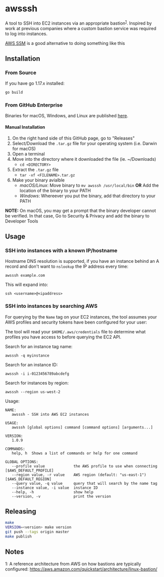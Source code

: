 # awsssh

A tool to SSH into EC2 instances via an appropriate bastion<sup>[1](#bastions)</sup>. Inspired by work at previous companies where a custom bastion service was required to log into instances.

[AWS SSM](https://aws.amazon.com/blogs/infrastructure-and-automation/toward-a-bastion-less-world/) is a good alternative to doing something like this

## Installation

### From Source
If you have go 1.17.x installed:
```bash
go build
```

### From GitHub Enterprise
Binaries for macOS, Windows, and Linux are published [here](https://github/roadmapper/awsssh/releases).

[comment]: <> (This won't work due to the way this tap is set up, TODO integrate with a homegrown tap)
[comment]: <> (### From Homebrew)
[comment]: <> (Available on via the `roadmapper/homebrew` tap:)
[comment]: <> (```)
[comment]: <> (brew tap roadmapper/homebrew https://github.com/roadmapper/homebrew.git)
[comment]: <> (brew install awsssh)
[comment]: <> (```)

#### Manual Installation

1. On the right hand side of this GitHub page, go to "Releases"
2. Select/Download the `.tar.gz` file for your operating system (i.e. Darwin for macOS)
3. Open a terminal
4. Move into the directory where it downloaded the file (ie. ~/Downloads)
   - `cd <DIRECTORY>`
5. Extract the `.tar.gz` file
   - `tar -xf <FILENAME>.tar.gz`
6. Make your binary avialble
   - *macOS/Linux*: Move binary to `mv awsssh /usr/local/bin` **OR** Add the location of the binary to your PATH
   - *Windows*: Whereever you put the binary, add that directory to your PATH

**NOTE:** On macOS, you may get a prompt that the binary developer cannot be verified.  In that case, Go to Security & Privacy and add the binary to Developer Tools

## Usage

### SSH into instances with a known IP/hostname
Hostname DNS resolution is supported, if you have an instance behind an A record and don't want to `nslookup` the IP address every time:
```
awsssh example.com
```
This will expand into:
```
ssh <username>@<ipaddress>
```

### SSH into instances by searching AWS
For querying by the `Name` tag on your EC2 instances, the tool assumes your AWS profiles and security tokens have been configured for your user:

The tool will read your `$HOME/.aws/credentials` file to determine what profiles you have access to before querying the EC2 API.

Search for an instance tag name:
```
awsssh -q myinstance
```

Search for an instance ID:
```
awsssh -i i-0123456789abcdefg
```

Search for instances by region:
```
awsssh --region us-west-2
```

Usage:
```
NAME:
   awsssh - SSH into AWS EC2 instances

USAGE:
   awsssh [global options] command [command options] [arguments...]

VERSION:
   1.0.9

COMMANDS:
   help, h  Shows a list of commands or help for one command

GLOBAL OPTIONS:
   --profile value             the AWS profile to use when connecting [$AWS_DEFAULT_PROFILE]
   --region value, -r value    AWS region (default: "us-east-1") [$AWS_DEFAULT_REGION]
   --query value, -q value     query that will search by the name tag
   --instance value, -i value  instance ID
   --help, -h                  show help
   --version, -v               print the version
```

## Releasing
```bash
make
VERSION=<version> make version
git push --tags origin master
make publish
```

## Notes
<a name="bastions">1</a>: A reference architecture from AWS on how bastions are typically configured: https://aws.amazon.com/quickstart/architecture/linux-bastion/